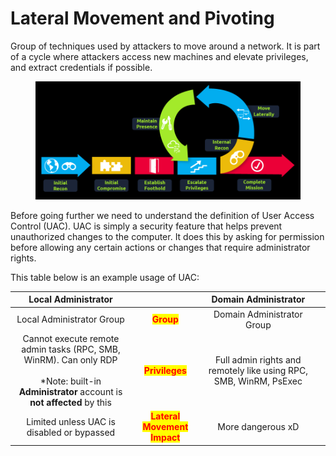 # Lateral Movement and Pivoting

Group of techniques used by attackers to move around a network. It is part of a cycle where attackers access new machines and elevate privileges, and extract credentials if possible.

<figure><img src="../../../.gitbook/assets/image (651).png" alt=""><figcaption></figcaption></figure>

Before going further we need to understand the definition of User Access Control (UAC). UAC is simply a security feature that helps prevent unauthorized changes to the computer. It does this by asking for permission before allowing any certain actions or changes that require administrator rights.

This table below is an example usage of UAC:

<table><thead><tr><th align="center">Local Administrator</th><th align="center"></th><th align="center">Domain Administrator</th><th data-hidden></th></tr></thead><tbody><tr><td align="center">Local Administrator Group</td><td align="center"><mark style="color:red;"><strong>Group</strong></mark></td><td align="center">Domain Administrator Group</td><td></td></tr><tr><td align="center">Cannot execute remote admin tasks (RPC, SMB, WinRM). Can only RDP<br><br>*Note: built-in <strong>Administrator</strong> account is <strong>not affected</strong> by this</td><td align="center"><mark style="color:red;"><strong>Privileges</strong></mark></td><td align="center">Full admin rights and remotely like using RPC, SMB, WinRM, PsExec</td><td></td></tr><tr><td align="center">Limited unless UAC is disabled or bypassed</td><td align="center"><mark style="color:red;"><strong>Lateral Movement Impact</strong></mark></td><td align="center">More dangerous xD</td><td></td></tr></tbody></table>
